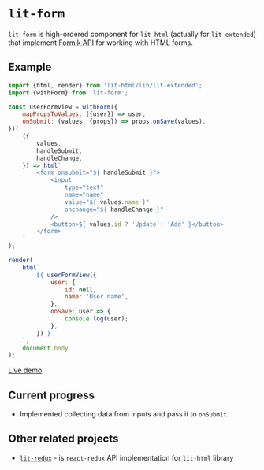 # `lit-form`

`lit-form` is high-ordered component for `lit-html` (actually for `lit-extended`) that implement [Formik API](https://github.com/jaredpalmer/formik) for working with HTML forms.

## Example

```js
import {html, render} from 'lit-html/lib/lit-extended';
import {withForm} from 'lit-form';

const userFormView = withForm({
    mapPropsToValues: ({user}) => user,
    onSubmit: (values, {props}) => props.onSave(values),
})(
    ({
        values,
        handleSubmit,
        handleChange,
    }) => html`
        <form onsubmit="${ handleSubmit }">
            <input
                type="text"
                name="name"
                value="${ values.name }"
                onchange="${ handleChange }"
            />
            <button>${ values.id ? 'Update': 'Add' }</button>
        </form>
    `
);

render(
    html`
        ${ userFormView({
            user: {
                id: null,
                name: 'User name',
            },
            onSave: user => {
                console.log(user);
            },
        }) }
    `,
    document.body
);
```
[Live demo](https://codepen.io/alex_maslakov/pen/EbNMrL?editors=1000)

## Current progress

* Implemented collecting data from inputs and pass it to `onSubmit`

## Other related projects

* [`lit-redux`](https://github.com/jmas/lit-redux) - is `react-redux` API implementation for `lit-html` library
